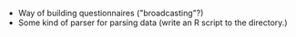 
+ Way of building questionnaires ("broadcasting"?)
+ Some kind of parser for parsing data (write an R script to the directory.)